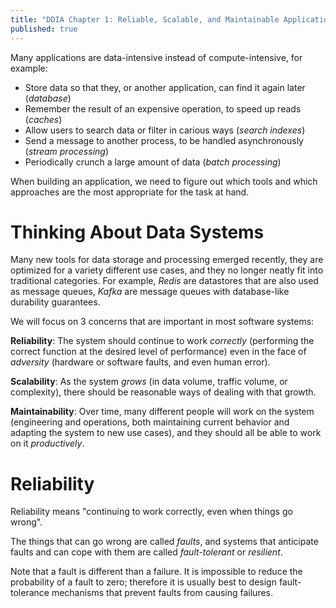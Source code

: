 ```yaml
---
title: "DDIA Chapter 1: Reliable, Scalable, and Maintainable Applications"
published: true
---
```


Many applications are data-intensive instead of compute-intensive, for example:
- Store data so that they, or another application, can find it again later (*database*)
- Remember the result of an expensive operation, to speed up reads (*caches*)
- Allow users to search data or filter in carious ways (*search indexes*)
- Send a message to another process, to be handled asynchronously (*stream processing*)
- Periodically crunch a large amount of data (*batch processing*)

When building an application, we need to figure out which tools and which approaches are the most appropriate for the task at hand.

# Thinking About Data Systems
Many new tools for data storage and processing emerged recently, they are optimized for a variety different use cases, and they no
longer neatly fit into traditional categories. For example, *Redis* are datastores that are also used as message queues, *Kafka*
are message queues with database-like durability guarantees.

We will focus on 3 concerns that are important in most software systems:

**Reliability**: The system should continue to work *correctly* (performing the correct function at the desired level of performance)
even in the face of *adversity* (hardware or software faults, and even human error).

**Scalability**: As the system *grows* (in data volume, traffic volume, or complexity), there should be reasonable ways of dealing with
that growth.

**Maintainability**: Over time, many different people will work on the system (engineering and operations, both maintaining current
behavior and adapting the system to new use cases), and they should all be able to work on it *productively*.

# Reliability
Reliability means "continuing to work correctly, even when things go wrong".

The things that can go wrong are called *faults*, and systems that anticipate faults and can cope with them are called *fault-tolerant* or
*resilient*.

Note that a fault is different than a failure. It is impossible to reduce the probability of a fault to zero; therefore it is usually best to
design fault-tolerance mechanisms that prevent faults from causing failures.
